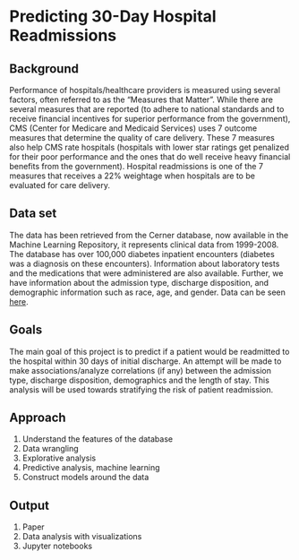 # Predicting 30-Day Hospital Readmissions
## Background 
Performance of hospitals/healthcare providers is measured using several factors, often referred to as the “Measures that Matter”. While there are several measures that are reported (to adhere to national standards and to receive financial incentives for superior performance from the government), CMS (Center for Medicare and Medicaid Services) uses 7 outcome measures that determine the quality of care delivery. These 7 measures also help CMS rate hospitals (hospitals with lower star ratings get penalized for their poor performance and the ones that do well receive heavy financial benefits from the government). Hospital readmissions is one of the 7 measures that receives a 22% weightage when hospitals are to be evaluated for care delivery.
## Data set
The data has been retrieved from the Cerner database, now available in the Machine Learning Repository, it represents clinical data from 1999-2008. The database has over 100,000 diabetes inpatient encounters (diabetes was a diagnosis on these encounters). Information about laboratory tests and the medications that were administered are also available. Further, we have information about the admission type, discharge disposition, and demographic information such as race, age, and gender. Data can be seen [here](https://archive.ics.uci.edu/ml/datasets/diabetes%2B130-us%2Bhospitals%2Bfor%2Byears%2B1999-2008).
## Goals
The main goal of this project is to predict if a patient would be readmitted to the hospital within 30 days of initial discharge. An attempt will be made to make associations/analyze correlations (if any) between the admission type, discharge disposition, demographics and the length of stay. This analysis will be used towards stratifying the risk of patient readmission.
## Approach
1.	Understand the features of the database
2.	Data wrangling
3.	Explorative analysis
4.	Predictive analysis, machine learning
5.	Construct models around the data
## Output
1.	Paper
2.	Data analysis with visualizations
3.	Jupyter notebooks

